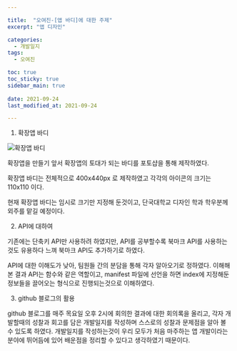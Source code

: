 ```yaml
---

title:  "오여진-[앱 바디]에 대한 주제"
excerpt: "앱 디자인"

categories:
  - 개발일지
tags:
  - 오여진

toc: true
toc_sticky: true
sidebar_main: true
 
date: 2021-09-24
last_modified_at: 2021-09-24

---
```

1. 확장앱 바디

![확장앱 바디](https://user-images.githubusercontent.com/84630434/134635118-6b300235-d375-46aa-bfba-3b90e16089b4.jpg)


확장앱을 만들기 앞서 확장앱의 토대가 되는 바디를 포토샵을 통해 제작하였다.

확장앱 바디는 전체적으로 400x440px 로 제작하였고 각각의 아이콘의 크기는 110x110 이다. 
 
현재 확장앱 바디는 임시로 크기만 지정해 둔것이고, 단국대학교 디자인 학과 학우분께 외주를 맡길 예정이다.

2. API에 대하여

기존에는 단축키 API만 사용하려 하였지만, API를 공부할수록 북마크 API를 사용하는 것도 유용하다 느껴 북마크 API도 추가하기로 하였다.

API에 대한 이해도가 낮아, 팀원들 간의 분담을 통해 각자 알아오기로 정하였다. 이해해본 결과 API는 함수와 같은 역할이고, manifest 파일에 선언을 하면 index에 지정해둔 정보들을 끌어오는 형식으로 진행되는것으로 이해하였다.

3. github 블로그의 활용

github 블로그를 매주 목요일 오후 2시에 회의한 결과에 대한 회의록을 올리고, 각자 개발할때의 성찰과 회고를 담은 개발일지를 작성하며 스스로의 성찰과 문제점을 알아 볼 수 있도록 하였다. 개발일지를 작성하는것이 우리 모두가 처음 마주하는 앱 개발이라는 분야에 뛰어듬에 있어 배운점을 정리할 수 있다고 생각하였기 때문이다.